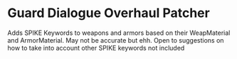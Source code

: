 # Guard Dialogue Overhaul Patcher

Adds SPIKE Keywords to weapons and armors based on their WeapMaterial and ArmorMaterial. May not be accurate but ehh. Open to suggestions on how to take into account other SPIKE keywords not included
